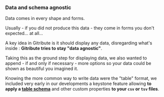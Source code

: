 
### Data and schema agnostic

Data comes in every shape and forms. 

Usually - if you did not produce this data - they come in forms you don't expected... at all...

A key idea in Gitribute is it should display any data, disregarding what's inside : **Gitribute tries to stay "data agnostic"**.

Taking this as the ground step for displaying data, we also wanted to append - if and only if necessary - more options so your data could be shown as beautiful you imagined it.

Knowing the more common way to write data were the "table" format, we included very early in our developments a keystone feature allowing **to apply a [table schema](https://specs.frictionlessdata.io/table-schema/)** and other custom properties **to your `csv` or `tsv` files**.
